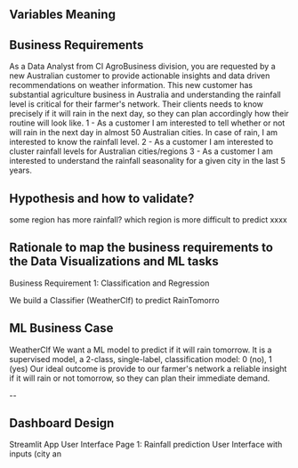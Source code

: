 ## Variables Meaning


## Business Requirements
As a Data Analyst from CI AgroBusiness division, you are requested by a new Australian customer to provide actionable insights and data driven recommendations on weather information. This new customer has substantial agriculture business in Australia and understanding the rainfall level is critical for their farmer's network. Their clients needs to know precisely if it will rain in the next day, so they can plan accordingly how their routine will look like.
1 - As a customer I am interested to tell whether or not will rain in the next day in almost 50 Australian cities. In case of rain, I am interested to know the rainfall level.
2 - As a customer I am interested to cluster rainfall levels for Australian cities/regions
3 - As a customer I am interested to understand the rainfall seasonality for a given city in the last 5 years.

## Hypothesis and how to validate?
some region has more rainfall?
which region is more difficult to predict
xxxx


## Rationale to map the business requirements to the Data Visualizations and ML tasks
Business Requirement 1: Classification and Regression

We build a Classifier (WeatherClf) to predict RainTomorro



## ML Business Case
WeatherClf
We want a ML model to predict if it will rain tomorrow. It is a supervised model, a 2-class, single-label, classification model: 0 (no), 1 (yes)
Our ideal outcome is provide to our farmer's network a reliable insight if it will rain or not tomorrow, so they can plan their immediate demand.



--

## Dashboard Design
Streamlit App User Interface
Page 1: Rainfall prediction
User Interface with inputs (city an
